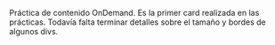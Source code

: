 Práctica de contenido OnDemand. Es la primer card realizada en las prácticas. Todavía falta terminar detalles sobre el tamaño y bordes de algunos divs.
